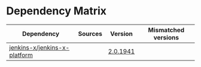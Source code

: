# Dependency Matrix

Dependency | Sources | Version | Mismatched versions
---------- | ------- | ------- | -------------------
[jenkins-x/jenkins-x-platform](https://github.com/jenkins-x/jenkins-x-platform) |  | [2.0.1941](https://github.com/jenkins-x/jenkins-x-platform/releases/tag/v2.0.1941) | 

